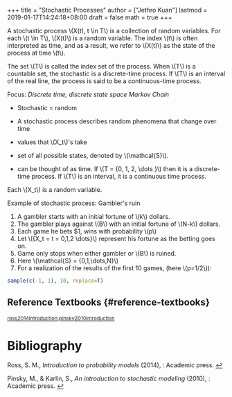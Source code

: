 +++
title = "Stochastic Processes"
author = ["Jethro Kuan"]
lastmod = 2019-01-17T14:24:18+08:00
draft = false
math = true
+++

A stochastic process \\(X(t), t \in T\\) is a collection of random
variables. For each \\(t \in T\\), \\(X(t)\\) is a random variable. The index
\\(t\\) is often interpreted as time, and as a result, we refer to \\(X(t)\\)
as the state of the process at time \\(t\\).

The set \\(T\\) is called the index set of the process. When \\(T\\) is a
countable set, the stochastic is a discrete-time process. If \\(T\\) is an
interval of the real line, the process is said to be a continuous-time
process.

Focus: _Discrete time, discrete state space Markov Chain_

-   Stochastic = random
-   A stochastic process describes random phenomena that change over
    time

-   values that \\(X\_t\\)'s take
-   set of all possible states, denoted by \\(\mathcal{S}\\).
-   can be thought of as time. If \\(T = \{0, 1, 2, \dots \}\\)
    then it is a discrete-time process. If \\(T\\) is an
    interval, it is a continuous time process.

Each \\(X\_t\\) is a random variable.

Example of stochastic process: Gambler's ruin

1.  A gambler starts with an initial fortune of \\(k\\) dollars.
2.  The gambler plays against \\(B\\) with an initial fortune of \\(N-k\\) dollars.
3.  Each game he bets $1, wins with probability \\(p\\)
4.  Let \\(\{X\_t = t = 0,1,2 \dots\}\\) represent his fortune as the
    betting goes on.
5.  Game only stops when either gambler or \\(B\\) is ruined.
6.  Here \\(\mathcal{S} = \{0,1,\dots,N\}\\)
7.  For a realization of the results of the first 10 games, (here
    \\(p=1/2\\)):

```R
sample(c(-1, 1), 10, replace=T)
```


## Reference Textbooks {#reference-textbooks}

<sup id="f5bf9e00e58b91654e7db48e02402403"><a href="#ross2014introduction" title="Ross, Introduction to probability models, Academic press (2014).">ross2014introduction</a></sup><sup>,</sup><sup id="685088059011ecabed3f6b757f8161de"><a href="#pinsky2010introduction" title="Pinsky \&amp; Karlin, An introduction to stochastic modeling, Academic press (2010).">pinsky2010introduction</a></sup>

# Bibliography
<a id="ross2014introduction"></a>Ross, S. M., *Introduction to probability models* (2014), : Academic press. [↩](#f5bf9e00e58b91654e7db48e02402403)

<a id="pinsky2010introduction"></a>Pinsky, M., & Karlin, S., *An introduction to stochastic modeling* (2010), : Academic press. [↩](#685088059011ecabed3f6b757f8161de)

